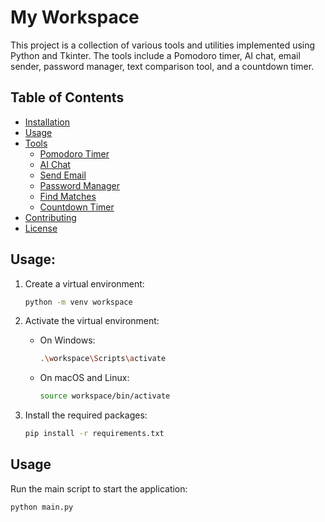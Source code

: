 # My Workspace

This project is a collection of various tools and utilities implemented using Python and Tkinter. The tools include a Pomodoro timer, AI chat, email sender, password manager, text comparison tool, and a countdown timer.

## Table of Contents

- [Installation](#installation)
- [Usage](#usage)
- [Tools](#tools)
  - [Pomodoro Timer](#pomodoro-timer)
  - [AI Chat](#ai-chat)
  - [Send Email](#send-email)
  - [Password Manager](#password-manager)
  - [Find Matches](#find-matches)
  - [Countdown Timer](#countdown-timer)
- [Contributing](#contributing)
- [License](#license)

## Usage:

1. Create a virtual environment:
    ```sh
    python -m venv workspace
    ```

3. Activate the virtual environment:
    - On Windows:
        ```sh
        .\workspace\Scripts\activate
        ```
    - On macOS and Linux:
        ```sh
        source workspace/bin/activate
        ```

4. Install the required packages:
    ```sh
    pip install -r requirements.txt
    ```

## Usage

Run the main script to start the application:
```sh
python main.py